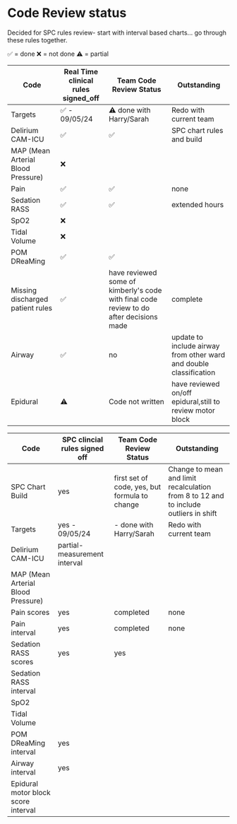 # Code Review status 
Decided for SPC rules review- start with interval based charts... go through these rules together. 

✅ = done
❌ = not done
⚠️ = partial

Code|Real Time clinical rules signed_off|Team Code Review Status|Outstanding|
|---|---|---|---|
Targets|✅ - 09/05/24| ⚠️ done with Harry/Sarah|Redo with current team||
Delirium CAM-ICU |✅|✅|SPC chart rules and build|
MAP (Mean Arterial Blood Pressure)|❌|||
Pain|✅|✅|none|
Sedation RASS|✅|✅|extended hours|
SpO2|❌|||
Tidal Volume|❌|||
POM DReaMing|✅|✅||
Missing discharged patient rules|✅|have reviewed some of kimberly's code with final code review to do after decisions made|complete|Review Kimbery's updated rules in PR, Siri to incorporate into each individual metric rules and content|
Airway|✅|no|update to include airway from other ward and double classification|
Epidural|⚠️ |Code not written|have reviewed on/off epidural,still to review motor block|


Code|SPC clincial rules signed off|Team Code Review Status|Outstanding|
|---|---|---|---|
SPC Chart Build|yes|first set of code, yes, but formula to change|Change to mean and limit recalculation from 8 to 12 and to include outliers in shift
Targets|yes - 09/05/24|- done with Harry/Sarah|Redo with current team||
Delirium CAM-ICU |partial- measurement interval||
MAP (Mean Arterial Blood Pressure)||||
Pain scores|yes|completed|none|
Pain interval|yes|completed|none|
Sedation RASS scores|yes|yes||
Sedation RASS interval||||
SpO2||||
Tidal Volume||||
POM DReaMing interval|yes|||
Airway interval|yes||||
Epidural motor block score interval|||||
